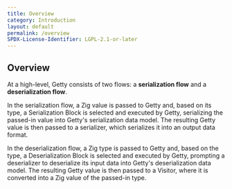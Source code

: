 ```yaml
---
title: Overview
category: Introduction
layout: default
permalink: /overview
SPDX-License-Identifier: LGPL-2.1-or-later
---
```


## Overview

At a high-level, Getty consists of two flows: a __serialization flow__ and a
__deserialization flow__.

In the serialization flow, a Zig value is passed to Getty and, based on its
type, a Serialization Block is selected and executed by Getty, serializing the
passed-in value into Getty's serialization data model. The resulting Getty
value is then passed to a serializer, which serializes it into an output data
format.

In the deserialization flow, a Zig type is passed to Getty and, based on the
type, a Deserialization Block is selected and executed by Getty, prompting
a deserializer to deserialize its input data into Getty's deserialization data
model. The resulting Getty value is then passed to a Visitor, where it is
converted into a Zig value of the passed-in type.

<!--<img alt="Architecture" src="/assets/images/architecture.svg" width="55%" />-->
